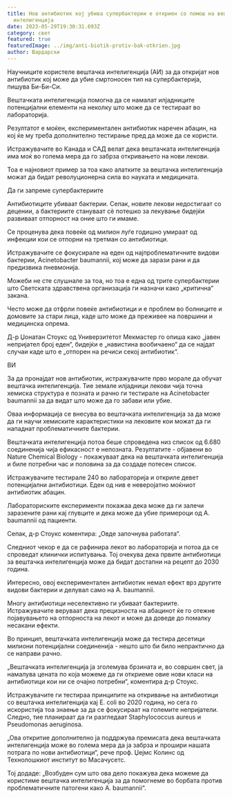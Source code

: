 ```yaml
---
title: Нов антибиотик кој убива супербактерии е откриен со помош на вештачка
  интелигенција
date: 2023-05-29T19:30:31.693Z
category: свет
featured: true
featuredImage: ../img/anti-biotik-protiv-bak-otkrien.jpg
author: Вардарски
---
```

Научниците користеле вештачка интелигенција (АИ) за да откријат нов антибиотик кој може да убие смртоносен тип на супербактерија, пишува Би-Би-Си.

Вештачката интелигенција помогна да се намалат илјадниците потенцијални елементи на неколку што може да се тестираат во лабораторија.

Резултатот е моќен, експериментален антибиотик наречен абацин, на кој ќе му треба дополнително тестирање пред да може да се користи.

Истражувачите во Канада и САД велат дека вештачката интелигенција има моќ во голема мера да го забрза откривањето на нови лекови.

Тоа е најновиот пример за тоа како алатките за вештачка интелигенција можат да бидат револуционерна сила во науката и медицината.

Да ги запреме супербактериите

Антибиотиците убиваат бактерии. Сепак, новите лекови недостигаат со децении, а бактериите стануваат сè потешко за лекување бидејќи развиваат отпорност на оние што ги имаме.

Се проценува дека повеќе од милион луѓе годишно умираат од инфекции кои се отпорни на третман со антибиотици.

Истражувачите се фокусирале на еден од најпроблематичните видови бактерии, Acinetobacter baumannii, кој може да зарази рани и да предизвика пневмонија.

Можеби не сте слушнале за тоа, но тоа е една од трите супербактерии што Светската здравствена организација ги назначи како „критична“ закана.

Често може да отфрли повеќе антибиотици и е проблем во болниците и домовите за стари лица, каде што може да преживее на површини и медицинска опрема.

Д-р Џонатан Стоукс од Универзитетот Мекмастер го опиша како „јавен непријател број еден“, бидејќи е „навистина вообичаено“ да се најдат случаи каде што е „отпорен на речиси секој антибиотик“.

ВИ

За да пронајдат нов антибиотик, истражувачите прво морале да обучат вештачка интелигенција. Тие земале илјадници лекови чија точна хемиска структура е позната и рачно ги тестирале на Acinetobacter baumannii за да видат што може да го забави или убие.

Оваа информација се внесува во вештачката интелигенција за да може да ги научи хемиските карактеристики на лековите кои можат да ги нападнат проблематичните бактерии.

Вештачката интелигенција потоа беше спроведена низ список од 6.680 соединенија чија ефикасност е непозната. Резултатите - објавени во Nature Chemical Biology - покажуваат дека на вештачката интелигенција и биле потребни час и половина за да создаде потесен список.

Истражувачите тестирале 240 во лабораторија и откриле девет потенцијални антибиотици. Еден од нив е неверојатно моќниот антибиотик абацин.

Лабораториските експерименти покажаа дека може да ги залечи заразените рани кај глувците и дека може да убие примероци од A. baumannii од пациенти.

Сепак, д-р Стоукс коментира: „Овде започнува работата“.

Следниот чекор е да се рафинира лекот во лабораторија и потоа да се спроведат клинички испитувања. Тој очекува дека првите антибиотици за вештачка интелигенција може да бидат достапни на рецепт до 2030 година.

Интересно, овој експериментален антибиотик немал ефект врз другите видови бактерии и делувал само на A. baumannii.

Многу антибиотици неселективно ги убиваат бактериите. Истражувачите веруваат дека прецизноста на абацинот ќе го отежне појавувањето на отпорноста на лекот и може да доведе до помалку несакани ефекти.

Во принцип, вештачката интелигенција може да тестира десетици милиони потенцијални соединенија - нешто што би било непрактично да се направи рачно.

„Вештачката интелигенција ја зголемува брзината и, во совршен свет, ја намалува цената по која можеме да ги откриеме овие нови класи на антибиотици кои ни се очајно потребни“, коментира д-р Стоукс.

Истражувачите ги тестираа принципите на откривање на антибиотици со вештачка интелигенција кај E. coli во 2020 година, но сега го искористија тоа знаење за да се фокусираат на големите непријатели. Следно, тие планираат да ги разгледаат Staphylococcus aureus и Pseudomonas aeruginosa.

„Ова откритие дополнително ја поддржува премисата дека вештачката интелигенција може во голема мера да ја забрза и прошири нашата потрага по нови антибиотици“, рече проф. Џејмс Колинс од Технолошкиот институт во Масачусетс.

Тој додаде: „Возбуден сум што ова дело покажува дека можеме да користиме вештачка интелигенција за да помогнеме во борбата против проблематичните патогени како A. baumannii“.
